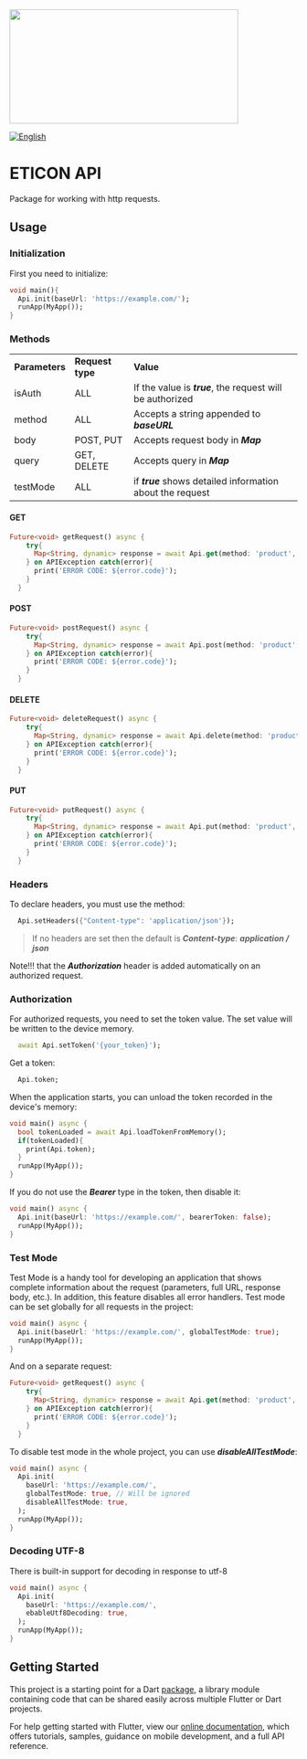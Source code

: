<img src="https://user-images.githubusercontent.com/36012868/130392291-52b82b9b-fd52-424b-ba5a-b7630e9cf343.png" data-canonical-src="https://user-images.githubusercontent.com/36012868/130392291-52b82b9b-fd52-424b-ba5a-b7630e9cf343.png" height="200" width=400/>

[![English](https://img.shields.io/badge/Language-Russian-blue?style=plastic)](https://github.com/kensamare/eticon_api/blob/master/docs/README_RU.md)

# ETICON API
Package for working with http requests.

## Usage

### Initialization

First you need to initialize:

```dart
void main(){
  Api.init(baseUrl: 'https://example.com/');
  runApp(MyApp());
}
```

### Methods

| | | | |
|-|-|-|-|
|__Parameters__|__Request type__|__Value__|
| isAuth | ALL | If the value is ***true***, the request will be authorized |
| method | ALL | Accepts a string appended to ***baseURL*** |
| body | POST, PUT | Accepts request body in ***Map*** |
| query | GET, DELETE | Accepts query in ***Map*** |
| testMode| ALL | if ***true*** shows detailed information about the request |

#### GET

```dart
Future<void> getRequest() async {
    try{
      Map<String, dynamic> response = await Api.get(method: 'product', query: {"id": 5});
    } on APIException catch(error){
      print('ERROR CODE: ${error.code}');
    }
  }
```

#### POST

```dart
Future<void> postRequest() async {
    try{
      Map<String, dynamic> response = await Api.post(method: 'product', body: {"id": 5});
    } on APIException catch(error){
      print('ERROR CODE: ${error.code}');
    }
  }
```

#### DELETE

```dart
Future<void> deleteRequest() async {
    try{
      Map<String, dynamic> response = await Api.delete(method: 'product', query: {"id": 5}, isAuth: true);
    } on APIException catch(error){
      print('ERROR CODE: ${error.code}');
    }
  }
```

#### PUT

```dart
Future<void> putRequest() async {
    try{
      Map<String, dynamic> response = await Api.put(method: 'product', body: {"id": 5}, isAuth: true);
    } on APIException catch(error){
      print('ERROR CODE: ${error.code}');
    }
  }
```

### Headers

To declare headers, you must use the method:
```dart
  Api.setHeaders({"Content-type": 'application/json'});
```

> If no headers are set then the default is ***Content-type***: ***application / json***

Note!!! that the ***Authorization*** header is added automatically on an authorized request.

### Authorization

For authorized requests, you need to set the token value. The set value will be written to the device memory.

```dart
  await Api.setToken('{your_token}');
```

Get a token:

```dart
  Api.token;
```

When the application starts, you can unload the token recorded in the device's memory:

```dart
void main() async {
  bool tokenLoaded = await Api.loadTokenFromMemory();
  if(tokenLoaded){
    print(Api.token);
  }
  runApp(MyApp());
}
```
If you do not use the ***Bearer*** type in the token, then disable it:

```dart
void main() async {
  Api.init(baseUrl: 'https://example.com/', bearerToken: false);
  runApp(MyApp());
}
```

### Test Mode

Test Mode is a handy tool for developing an application that shows complete information about the request (parameters, full URL, response body, etc.). In addition, this feature disables all error handlers. Test mode can be set globally for all requests in the project:

```dart
void main() async {
  Api.init(baseUrl: 'https://example.com/', globalTestMode: true);
  runApp(MyApp());
}

```
And on a separate request:

```dart
Future<void> getRequest() async {
    try{
      Map<String, dynamic> response = await Api.get(method: 'product', isAuth: true, testMode: true);
    } on APIException catch(error){
      print('ERROR CODE: ${error.code}');
    }
  }

```

To disable test mode in the whole project, you can use ***disableAllTestMode***:

```dart
void main() async {
  Api.init(
    baseUrl: 'https://example.com/', 
    globalTestMode: true, // Will be ignored
    disableAllTestMode: true,
  );
  runApp(MyApp());
}
```

### Decoding UTF-8

There is built-in support for decoding in response to utf-8

```dart
void main() async {
  Api.init(
    baseUrl: 'https://example.com/', 
    ebableUtf8Decoding: true,
  );
  runApp(MyApp());
}
```

## Getting Started

This project is a starting point for a Dart
[package](https://flutter.dev/developing-packages/),
a library module containing code that can be shared easily across
multiple Flutter or Dart projects.

For help getting started with Flutter, view our 
[online documentation](https://flutter.dev/docs), which offers tutorials, 
samples, guidance on mobile development, and a full API reference.
